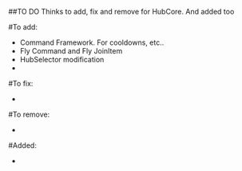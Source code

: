 ##TO DO
Thinks to add, fix and remove for HubCore. And added too

#To add:

- Command Framework. For cooldowns, etc..
- Fly Command and Fly JoinItem
- HubSelector modification
- 

#To fix:

-

#To remove:

-

#Added:

- 
